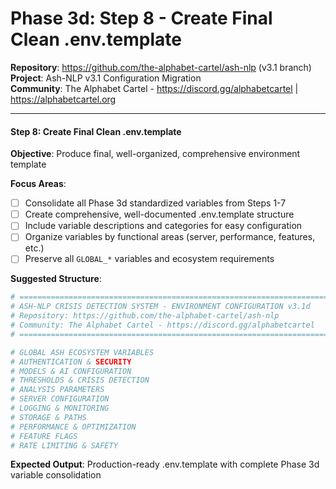 # Phase 3d: Step 8 - Create Final Clean .env.template

**Repository**: https://github.com/the-alphabet-cartel/ash-nlp (v3.1 branch)  
**Project**: Ash-NLP v3.1 Configuration Migration  
**Community**: The Alphabet Cartel - https://discord.gg/alphabetcartel | https://alphabetcartel.org

---

#### **Step 8: Create Final Clean .env.template**

**Objective**: Produce final, well-organized, comprehensive environment template

**Focus Areas**:
- [ ] Consolidate all Phase 3d standardized variables from Steps 1-7
- [ ] Create comprehensive, well-documented .env.template structure
- [ ] Include variable descriptions and categories for easy configuration
- [ ] Organize variables by functional areas (server, performance, features, etc.)
- [ ] Preserve all `GLOBAL_*` variables and ecosystem requirements

**Suggested Structure**:
```bash
# =============================================================================
# ASH-NLP CRISIS DETECTION SYSTEM - ENVIRONMENT CONFIGURATION v3.1d
# Repository: https://github.com/the-alphabet-cartel/ash-nlp
# Community: The Alphabet Cartel - https://discord.gg/alphabetcartel  
# =============================================================================

# GLOBAL ASH ECOSYSTEM VARIABLES
# AUTHENTICATION & SECURITY
# MODELS & AI CONFIGURATION
# THRESHOLDS & CRISIS DETECTION  
# ANALYSIS PARAMETERS
# SERVER CONFIGURATION
# LOGGING & MONITORING
# STORAGE & PATHS
# PERFORMANCE & OPTIMIZATION
# FEATURE FLAGS
# RATE LIMITING & SAFETY
```

**Expected Output**: Production-ready .env.template with complete Phase 3d variable consolidation
